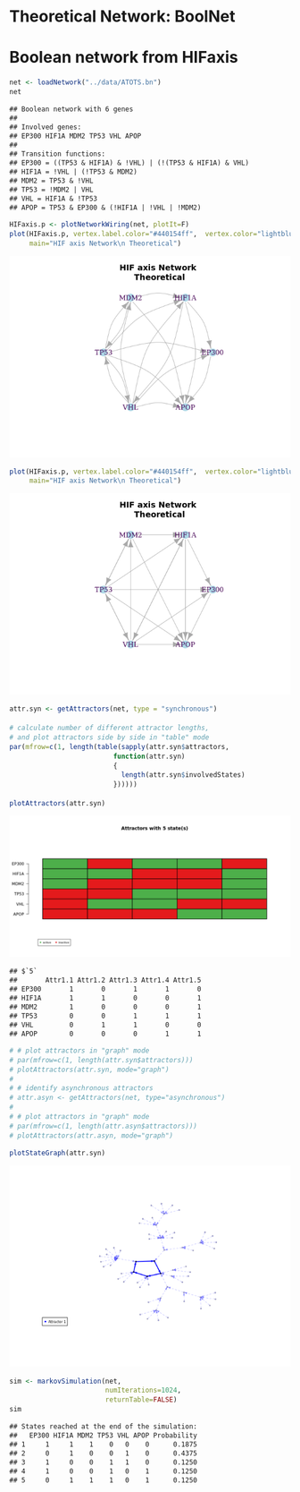 Theoretical Network: BoolNet
================

# Boolean network from HIFaxis

``` r
net <- loadNetwork("../data/ATOTS.bn")
net
```

    ## Boolean network with 6 genes
    ## 
    ## Involved genes:
    ## EP300 HIF1A MDM2 TP53 VHL APOP
    ## 
    ## Transition functions:
    ## EP300 = ((TP53 & HIF1A) & !VHL) | (!(TP53 & HIF1A) & VHL)
    ## HIF1A = !VHL | (!TP53 & MDM2)
    ## MDM2 = TP53 & !VHL
    ## TP53 = !MDM2 | VHL
    ## VHL = HIF1A & !TP53
    ## APOP = TP53 & EP300 & (!HIF1A | !VHL | !MDM2)

``` r
HIFaxis.p <- plotNetworkWiring(net, plotIt=F)
plot(HIFaxis.p, vertex.label.color="#440154ff",  vertex.color="lightblue", vertex.frame.color="white", layout=layout_in_circle, edge.curved=.3,
     main="HIF axis Network\n Theoretical")
```

![](figs/BoolNet-unnamed-chunk-4-1.png)<!-- -->

``` r
plot(HIFaxis.p, vertex.label.color="#440154ff",  vertex.color="lightblue", vertex.frame.color="white", layout=layout_in_circle,
     main="HIF axis Network\n Theoretical")
```

![](figs/BoolNet-unnamed-chunk-4-2.png)<!-- -->

``` r
attr.syn <- getAttractors(net, type = "synchronous")

# calculate number of different attractor lengths, 
# and plot attractors side by side in "table" mode
par(mfrow=c(1, length(table(sapply(attr.syn$attractors,
                          function(attr.syn)
                          {
                            length(attr.syn$involvedStates)
                          })))))

plotAttractors(attr.syn)
```

![](figs/BoolNet-unnamed-chunk-5-1.png)<!-- -->

    ## $`5`
    ##       Attr1.1 Attr1.2 Attr1.3 Attr1.4 Attr1.5
    ## EP300       1       0       1       1       0
    ## HIF1A       1       1       0       0       1
    ## MDM2        1       0       0       0       1
    ## TP53        0       0       1       1       1
    ## VHL         0       1       1       0       0
    ## APOP        0       0       0       1       1

``` r
# # plot attractors in "graph" mode
# par(mfrow=c(1, length(attr.syn$attractors)))
# plotAttractors(attr.syn, mode="graph")
# 
# # identify asynchronous attractors
# attr.asyn <- getAttractors(net, type="asynchronous")
# 
# # plot attractors in "graph" mode
# par(mfrow=c(1, length(attr.asyn$attractors)))
# plotAttractors(attr.asyn, mode="graph")
```

``` r
plotStateGraph(attr.syn)
```

![](figs/BoolNet-unnamed-chunk-6-1.png)<!-- -->

``` r
sim <- markovSimulation(net,
                        numIterations=1024,
                        returnTable=FALSE)
sim
```

    ## States reached at the end of the simulation:
    ##   EP300 HIF1A MDM2 TP53 VHL APOP Probability
    ## 1     1     1    1    0   0    0      0.1875
    ## 2     0     1    0    0   1    0      0.4375
    ## 3     1     0    0    1   1    0      0.1250
    ## 4     1     0    0    1   0    1      0.1250
    ## 5     0     1    1    1   0    1      0.1250
